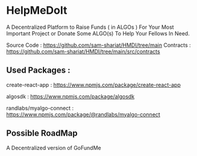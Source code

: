 # HelpMeDoIt

A Decentralized Platform to Raise Funds ( in ALGOs ) For Your Most Important Project 
or Donate Some ALGO(s) To Help Your Fellows In Need.

Source Code : https://github.com/sam-shariat/HMDI/tree/main
Contracts : https://github.com/sam-shariat/HMDI/tree/main/src/contracts


## Used Packages :


create-react-app : https://www.npmjs.com/package/create-react-app

algosdk : https://www.npmjs.com/package/algosdk

randlabs/myalgo-connect : https://www.npmjs.com/package/@randlabs/myalgo-connect

## Possible RoadMap

A Decentralized version of GoFundMe 
